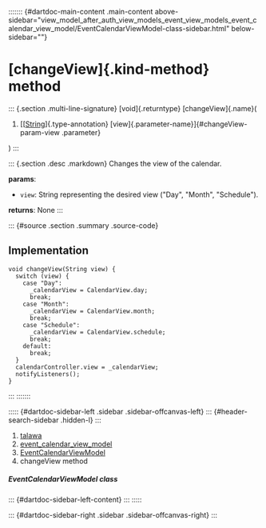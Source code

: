 ::::::: {#dartdoc-main-content .main-content above-sidebar="view_model_after_auth_view_models_event_view_models_event_calendar_view_model/EventCalendarViewModel-class-sidebar.html" below-sidebar=""}
<div>

# [changeView]{.kind-method} method

</div>

::: {.section .multi-line-signature}
[void]{.returntype} [changeView]{.name}(

1.  [[[String](https://api.flutter.dev/flutter/dart-core/String-class.html)]{.type-annotation}
    [view]{.parameter-name}]{#changeView-param-view .parameter}

)
:::

::: {.section .desc .markdown}
Changes the view of the calendar.

**params**:

-   `view`: String representing the desired view (\"Day\", \"Month\",
    \"Schedule\").

**returns**: None
:::

::: {#source .section .summary .source-code}
## Implementation

``` language-dart
void changeView(String view) {
  switch (view) {
    case "Day":
      _calendarView = CalendarView.day;
      break;
    case "Month":
      _calendarView = CalendarView.month;
      break;
    case "Schedule":
      _calendarView = CalendarView.schedule;
      break;
    default:
      break;
  }
  calendarController.view = _calendarView;
  notifyListeners();
}
```
:::
:::::::

::::: {#dartdoc-sidebar-left .sidebar .sidebar-offcanvas-left}
::: {#header-search-sidebar .hidden-l}
:::

1.  [talawa](../../index.html)
2.  [event_calendar_view_model](../../view_model_after_auth_view_models_event_view_models_event_calendar_view_model/)
3.  [EventCalendarViewModel](../../view_model_after_auth_view_models_event_view_models_event_calendar_view_model/EventCalendarViewModel-class.html)
4.  changeView method

##### EventCalendarViewModel class

::: {#dartdoc-sidebar-left-content}
:::
:::::

::: {#dartdoc-sidebar-right .sidebar .sidebar-offcanvas-right}
:::
